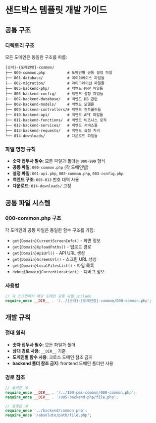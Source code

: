 # 샌드박스 템플릿 개발 가이드

## 공통 구조

### 디렉토리 구조
모든 도메인은 동일한 구조를 따름:
```
{숫자}-{도메인명}-common/
├── 000-common.php          # 도메인별 공통 설정 파일
├── 001-database/           # 데이터베이스 파일들
├── 002-migration/          # 마이그레이션 파일들
├── 005-backend-php/        # 백엔드 PHP 파일들  
├── 006-backend-config/     # 백엔드 설정 파일들
├── 007-backend-database/   # 백엔드 DB 관련
├── 008-backend-models/     # 백엔드 모델들
├── 009-backend-controllers/# 백엔드 컨트롤러들
├── 010-backend-api/        # 백엔드 API 파일들
├── 011-backend-functions/  # 백엔드 비즈니스 로직
├── 012-backend-services/   # 백엔드 서비스들
├── 013-backend-requests/   # 백엔드 요청 처리
└── 014-downloads/          # 다운로드 파일들
```

### 파일 명명 규칙
- **숫자 접두사 필수**: 모든 파일과 폴더는 `000-999` 형식
- **공통 파일**: `000-common.php` (각 도메인별)
- **설정 파일**: `001-api.php`, `002-common.php`, `003-config.php`
- **백엔드 구조**: `005-013` 번호 대역 사용
- **다운로드**: `014-downloads/` 고정

## 공통 파일 시스템

### 000-common.php 구조
각 도메인의 공통 파일은 동일한 함수 구조를 가짐:
- `get{Domain}CurrentScreenInfo()` - 화면 정보
- `get{Domain}UploadPaths()` - 업로드 경로
- `get{Domain}ApiUrl()` - API URL 생성
- `get{Domain}ScreenUrl()` - 스크린 URL 생성
- `get{Domain}LocalFilesList()` - 파일 목록
- `debug{Domain}CurrentLocation()` - 디버그 정보

### 사용법
```php
// 각 스크린에서 해당 도메인 공통 파일 include
require_once __DIR__ . '/../{숫자}-{도메인명}-common/000-common.php';
```

## 개발 규칙

### 절대 원칙
- **숫자 접두사 필수**: 모든 파일과 폴더
- **상대 경로 사용**: `__DIR__` 기준
- **도메인별 함수 사용**: 크로스 도메인 참조 금지
- **backend 폴더 참조 금지**: frontend 도메인 폴더만 사용

### 경로 참조
```php
// 올바른 예
require_once __DIR__ . '/../100-pms-common/000-common.php';
require_once __DIR__ . '/005-backend-php/file.php';

// 잘못된 예  
require_once '../backend/common.php';
require_once '/absolute/path/file.php';
```